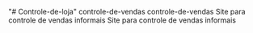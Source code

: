 "# Controle-de-loja" 
controle-de-vendas
controle-de-vendas
Site para controle de vendas informais
Site para controle de vendas informais
